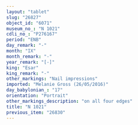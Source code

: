 ```yaml
---
layout: "tablet"
slug: "26827"
object_id: "6071"
museum_no_: "N 1021"
cdli_no_: "P276167"
period: "ENB"
day_remark: "-"
month: "IX"
month_remark: "-"
year_remark: "[-]"
king: "Esar"
king_remark: "-"
other_markings: "Nail impressions"
imported: "Melanie Gross (26/05/2016)"
day_babylonian_: "17"
orientation: "Portrait"
other_markings_description: "on all four edges"
title: "N 1021"
previous_item: "26830"
---
```

